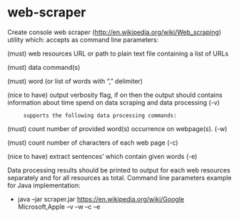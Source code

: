 # web-scraper
Create console web scraper (http://en.wikipedia.org/wiki/Web_scraping) utility which:
        accepts as command line parameters:

(must) web resources URL or path to plain text file containing a list of URLs

(must) data command(s)

(must) word (or list of words with “,” delimiter)

(nice to have) output verbosity flag,  if on then the output should contains information about time spend on data scraping and data processing (-v)

         supports the following data processing commands:

(must) count number of provided word(s) occurrence on webpage(s). (-w)

(must) count number of characters of each web page (-c)

(nice to have) extract sentences’ which contain given words (-e)
 
Data processing results should be printed to output for each web resources separately and for all resources as total.
Command line parameters example for Java implementation:
- java –jar scraper.jar https://en.wikipedia.org/wiki/Google Microsoft,Apple –v –w –c –e
